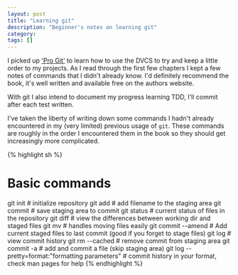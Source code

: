 ```yaml
---
layout: post
title: "Learning git"
description: "Beginner's notes on learning git"
category: 
tags: []
---
```


I picked up ['Pro Git'](http://git-scm.com/book) to learn how to use the DVCS to
try and keep a little
order to my projects. As I read through the first few chapters I kept a few notes of commands that I
didn't already know. I'd definitely recommend the book, it's well written and
available free on the authors website.

With git I also intend to document my progress learning TDD, I'll commit after
each test written.

I've taken the liberty of writing down some commands I hadn't already
encountered in my (very limited) previous usage of `git`. These commands are roughly in the order I encountered them in the book so they
should get increasingly more complicated.

{% highlight sh %}
# Basic commands
git init # initialize repository
git add <filename> # add filename to the staging area
git commit # save staging area to commit
git status # current status of files in the repository
git diff <filename> # view the differences between working dir and staged files
    git mv <filename> <newfilename> # handles moving files easily
git commit --amend # Add current staged files to last commit (good if you forget to stage files)
    git log # view commit history
    git rm --cached <filename> # remove commit from staging area
git commit -a # add and commit a file (skip staging area)
    git log --pretty=format:"formatting parameters" # commit history in your format, check man pages for help
{% endhighlight %}
